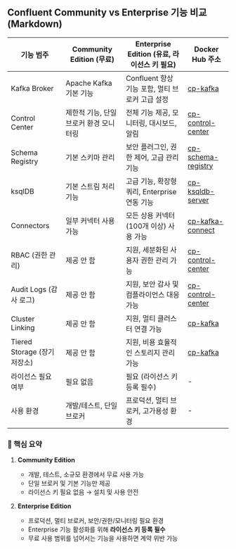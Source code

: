 ## Confluent Community vs Enterprise 기능 비교 (Markdown)

| 기능 범주 | Community Edition (무료) | Enterprise Edition (유료, 라이선스 키 필요) | Docker Hub 주소 |
|-----------|--------------------------|--------------------------------------------|----------------|
| Kafka Broker | Apache Kafka 기본 기능 | Confluent 향상 기능 포함, 멀티 브로커 고급 설정 | [cp-kafka](https://hub.docker.com/r/confluentinc/cp-kafka) |
| Control Center | 제한적 기능, 단일 브로커 환경 모니터링 | 전체 기능 제공, 모니터링, 대시보드, 알림 | [cp-control-center](https://hub.docker.com/r/confluentinc/cp-control-center) |
| Schema Registry | 기본 스키마 관리 | 보안 플러그인, 권한 제어, 고급 관리 기능 | [cp-schema-registry](https://hub.docker.com/r/confluentinc/cp-schema-registry) |
| ksqlDB | 기본 스트림 처리 기능 | 고급 기능, 확장형 쿼리, Enterprise 연동 기능 | [cp-ksqldb-server](https://hub.docker.com/r/confluentinc/cp-ksqldb-server) |
| Connectors | 일부 커넥터 사용 가능 | 모든 상용 커넥터(100개 이상) 사용 가능 | [cp-kafka-connect](https://hub.docker.com/r/confluentinc/cp-kafka-connect) |
| RBAC (권한 관리) | 제공 안 함 | 지원, 세분화된 사용자 권한 관리 가능 | [cp-control-center](https://hub.docker.com/r/confluentinc/cp-control-center) |
| Audit Logs (감사 로그) | 제공 안 함 | 지원, 보안 감사 및 컴플라이언스 대응 가능 | [cp-control-center](https://hub.docker.com/r/confluentinc/cp-control-center) |
| Cluster Linking | 제공 안 함 | 지원, 멀티 클러스터 연결 가능 | [cp-kafka](https://hub.docker.com/r/confluentinc/cp-kafka) |
| Tiered Storage (장기 저장소) | 제공 안 함 | 지원, 비용 효율적인 스토리지 관리 가능 | [cp-kafka](https://hub.docker.com/r/confluentinc/cp-kafka) |
| 라이선스 필요 여부 | 필요 없음 | 필요 (라이선스 키 등록 필수) | - |
| 사용 환경 | 개발/테스트, 단일 브로커 | 프로덕션, 멀티 브로커, 고가용성 환경 | - |

### 🔹 핵심 요약

1. **Community Edition**
   - 개발, 테스트, 소규모 환경에서 무료 사용 가능
   - 단일 브로커 및 기본 기능만 제공
   - 라이선스 키 필요 없음 → 설치 및 사용 안전

2. **Enterprise Edition**
   - 프로덕션, 멀티 브로커, 보안/권한/모니터링 필요 환경
   - Enterprise 기능 활성화를 위해 **라이선스 키 등록 필수**
   - 무료 사용 범위를 넘어서는 기능을 사용하면 계약 위반 가능